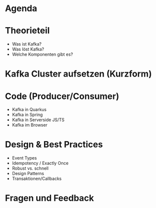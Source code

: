 # Agenda

# Theorieteil

- Was ist Kafka?
- Was löst Kafka?
- Welche Komponenten gibt es?

# Kafka Cluster aufsetzen (Kurzform)

# Code (Producer/Consumer)

- Kafka in Quarkus
- Kafka in Spring
- Kafka in Serverside JS/TS
- Kafka im Browser

# Design & Best Practices

- Event Types
- Idempotency / Exactly Once
- Robust vs. schnell
- Design Patterns
- Transaktionen/Callbacks

# Fragen und Feedback
